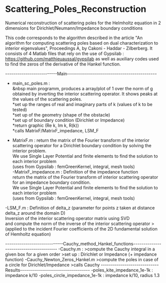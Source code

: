 # Scattering_Poles_Reconstruction
Numerical reconstruction of scattering poles for the Helmholtz equation in 2 dimensions for Dirichlet/Neumann/Impedance boundary conditions

This code corresponds to the algorithm described in the article "An algorithm for computing scattering poles based on dual characterization to interior eigenvalues", Proceedings A, by Cakoni - Haddar - Zilberberg. 
It consists of 4 Matlab files that rely on the use of Gypsilab : https://github.com/matthieuaussal/gypsilab
as well as auxiliary codes used to find the zeros of the derivative of the Hankel function. 

--------------------------Main---------------------------------------------
- main_sc_poles.m :   
	&nbsp main programm, produces a array/plot of 1 over the norm of g obtained by inverting the interior scattering operator. It shows peaks at the values of the scattering poles.  
        *set up the ranges of real and imaginary parts of k (values of k to be tested)  
	*set up of the geometry (shape of the obstacle)  
	*set up of boundary condition (Dirichlet or Impedance)  
	*return graphic (Re k, Im k, R(k))  
	*calls MatrixF/MatrixF_impedance, LSM_F  

- MatrixF.m :
	return the matrix of the Fourier transform of the interior scattering operator for a Dirichlet boundary condition by solving the interior problem.  
        We use Single Layer Potential and finite elements to find the solution to each interior problem   
        (uses from Gypsilab : femGreenKernel, integral, mesh tools)  
-MatrixF_impedance.m :
	Definition of the impedance function  
	return the matrix of the Fourier transform of interior scattering operator for an impedance boundary condition.  
        We use Single Layer Potential and finite elements to find the solution to each interior problem   
        (uses from Gypsilab : femGreenKernel, integral, mesh tools)  

-LSM_F.m :
	Definition of delta_z (parameter for points z taken at distance delta_z around the domain D)  
	Inversion of the interior scattering operator matrix using SVD   
  and compute the norm of the inverse of the interior scattering operator
	>(applied to the incident Fourier coefficients of the 2D fundamental solution of Hemholtz equation)

-----------------------------Cauchy_method_Hankel_functions----------------------------------------
-Cauchy.m : 
	>compute the Cauchy integral in a given box for a given order
	>set up : Dirichlet or Impedance (+ impedance function)
-Cauchy_Newton_Zeros_Hankel.m
	>compute the poles in case of a circle for Dirichlet/Impedance
	>calls Cauchy
-----------------------------Results-----------------------------------
-poles_kite_impedance_1e-1k : impedance k/10
-poles_circle_impedance_1e-1k : impedance k/10, radius 1.3

